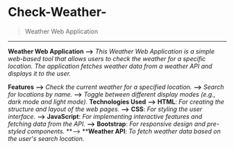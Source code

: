 # Check-Weather-
> Weather Web Application
-------------------------------
**Weather Web Application**
        **-->** _This Weather Web Application is a simple web-based tool that allows users to check the weather for a specific location. The application fetches weather data from a weather API and displays it to the user._

**Features**
        **-->** _Check the current weather for a specified location._
        **-->** _Search for locations by name._
        **-->** _Toggle between different display modes (e.g., dark mode and light mode)._
**Technologies Used**
        **-->** **HTML**: _For creating the structure and layout of the web pages._
        **-->** **CSS**: _For styling the user interface._
        **-->** **JavaScript**: _For implementing interactive features and fetching data from the API._
        **-->** **Bootstrap**: _For responsive design and pre-styled components._
        **--> ****Weather API**: _To fetch weather data based on the user's search location._
